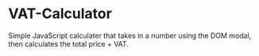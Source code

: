 # VAT-Calculator
Simple  JavaScript calculater that takes in a number  using the DOM modal, then calculates the total price + VAT.
